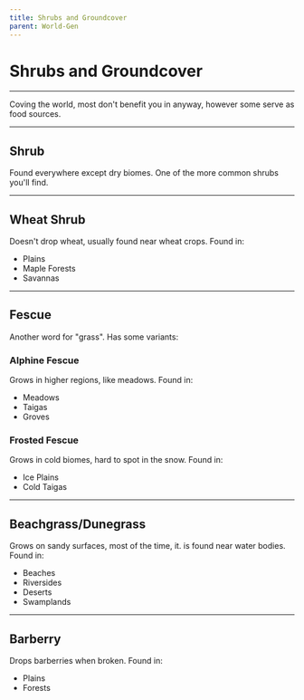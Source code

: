 ```yaml
---
title: Shrubs and Groundcover
parent: World-Gen
---
```


# Shrubs and Groundcover

---

Coving the world, most don't benefit you in anyway, however some serve as food sources.

---

## Shrub

Found everywhere except dry biomes. One of the more common shrubs you'll find.

---

## Wheat Shrub

Doesn't drop wheat, usually found near wheat crops.
Found in:
- Plains
- Maple Forests
- Savannas

---

## Fescue

Another word for "grass". Has some variants:

### Alphine Fescue

Grows in higher regions, like meadows.
Found in:
- Meadows
- Taigas
- Groves

### Frosted Fescue

Grows in cold biomes, hard to spot in the snow.
Found in:
- Ice Plains
- Cold Taigas

---

## Beachgrass/Dunegrass

Grows on sandy surfaces, most of the time, it. is found near water bodies.
Found in:
- Beaches
- Riversides
- Deserts
- Swamplands

---

## Barberry

Drops barberries when broken.
Found in:
- Plains
- Forests
